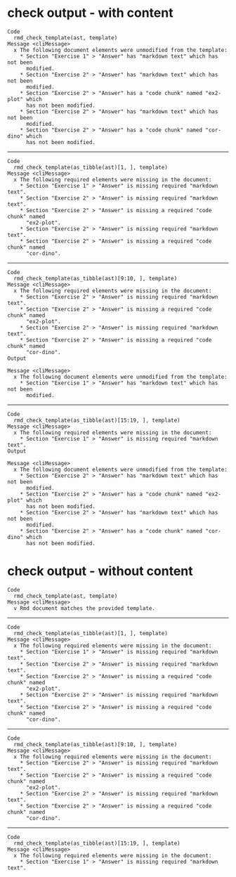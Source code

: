# check output - with content

    Code
      rmd_check_template(ast, template)
    Message <cliMessage>
      x The following document elements were unmodified from the template:
        * Section "Exercise 1" > "Answer" has "markdown text" which has not been
          modified.
        * Section "Exercise 2" > "Answer" has "markdown text" which has not been
          modified.
        * Section "Exercise 2" > "Answer" has a "code chunk" named "ex2-plot" which
          has not been modified.
        * Section "Exercise 2" > "Answer" has "markdown text" which has not been
          modified.
        * Section "Exercise 2" > "Answer" has a "code chunk" named "cor-dino" which
          has not been modified.

---

    Code
      rmd_check_template(as_tibble(ast)[1, ], template)
    Message <cliMessage>
      x The following required elements were missing in the document:
        * Section "Exercise 1" > "Answer" is missing required "markdown text".
        * Section "Exercise 2" > "Answer" is missing required "markdown text".
        * Section "Exercise 2" > "Answer" is missing a required "code chunk" named
          "ex2-plot".
        * Section "Exercise 2" > "Answer" is missing required "markdown text".
        * Section "Exercise 2" > "Answer" is missing a required "code chunk" named
          "cor-dino".

---

    Code
      rmd_check_template(as_tibble(ast)[9:10, ], template)
    Message <cliMessage>
      x The following required elements were missing in the document:
        * Section "Exercise 2" > "Answer" is missing required "markdown text".
        * Section "Exercise 2" > "Answer" is missing a required "code chunk" named
          "ex2-plot".
        * Section "Exercise 2" > "Answer" is missing required "markdown text".
        * Section "Exercise 2" > "Answer" is missing a required "code chunk" named
          "cor-dino".
    Output
      
    Message <cliMessage>
      x The following document elements were unmodified from the template:
        * Section "Exercise 1" > "Answer" has "markdown text" which has not been
          modified.

---

    Code
      rmd_check_template(as_tibble(ast)[15:19, ], template)
    Message <cliMessage>
      x The following required elements were missing in the document:
        * Section "Exercise 1" > "Answer" is missing required "markdown text".
    Output
      
    Message <cliMessage>
      x The following document elements were unmodified from the template:
        * Section "Exercise 2" > "Answer" has "markdown text" which has not been
          modified.
        * Section "Exercise 2" > "Answer" has a "code chunk" named "ex2-plot" which
          has not been modified.
        * Section "Exercise 2" > "Answer" has "markdown text" which has not been
          modified.
        * Section "Exercise 2" > "Answer" has a "code chunk" named "cor-dino" which
          has not been modified.

# check output - without content

    Code
      rmd_check_template(ast, template)
    Message <cliMessage>
      v Rmd document matches the provided template.

---

    Code
      rmd_check_template(as_tibble(ast)[1, ], template)
    Message <cliMessage>
      x The following required elements were missing in the document:
        * Section "Exercise 1" > "Answer" is missing required "markdown text".
        * Section "Exercise 2" > "Answer" is missing required "markdown text".
        * Section "Exercise 2" > "Answer" is missing a required "code chunk" named
          "ex2-plot".
        * Section "Exercise 2" > "Answer" is missing required "markdown text".
        * Section "Exercise 2" > "Answer" is missing a required "code chunk" named
          "cor-dino".

---

    Code
      rmd_check_template(as_tibble(ast)[9:10, ], template)
    Message <cliMessage>
      x The following required elements were missing in the document:
        * Section "Exercise 2" > "Answer" is missing required "markdown text".
        * Section "Exercise 2" > "Answer" is missing a required "code chunk" named
          "ex2-plot".
        * Section "Exercise 2" > "Answer" is missing required "markdown text".
        * Section "Exercise 2" > "Answer" is missing a required "code chunk" named
          "cor-dino".

---

    Code
      rmd_check_template(as_tibble(ast)[15:19, ], template)
    Message <cliMessage>
      x The following required elements were missing in the document:
        * Section "Exercise 1" > "Answer" is missing required "markdown text".

